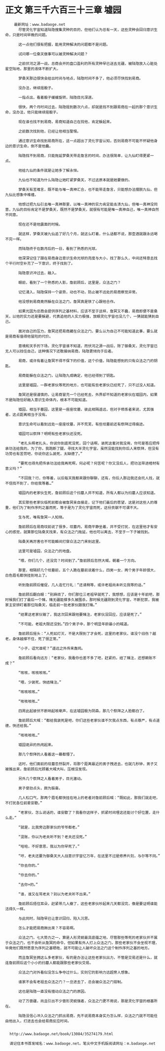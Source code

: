 # 正文 第三千六百三十三章 墟园
        最新网址：www.badaoge.net
          尽管灵化宇宙知道陆隐搜集灵种的目的，但他们认为总有一天，这些灵种会回归意识生命，只是时间早晚的问题。
      
          这一点他们很有把握，能用灵种解决的问题都不是问题。
      
          试问哪一位桑天做事可以被灵种解决问题？
      
          之前伏河之源一战，总商会开的盘口盈利的所有灵种早已送去无疆，被陆隐放入心脏处星空陆地，那里的液体不断扩大。
      
          梦桑天那边很快会给出时间与地点，陆隐时间不多了，他必须尽快找到易商。
      
          没办法，继续摇骰子。
      
          一指点出，看着骰子缓缓旋转，陆隐目光深邃。
      
          很快，两个月时间过去，陆隐摇到数次六点，却就是找不到跟易商在一起的那个意识生命，没办法，他只能继续摇骰子。
      
          现在谁也找不到易商，易商知道自己在找他，肯定躲起来。
      
          之前数次找到他，已经让他相当警惕。
      
          通过意识生命找到易商所在，这一点超出了灵化宇宙认知，否则易商不可能不怀疑他身边的意识生命，倒不是他蠢。
      
          陆隐找不到易商，只能拖延梦桑天带走詹言的时间，办法很简单，让九仙盯得更紧一点。
      
          他给九仙的条件就是让她多了解永恒。
      
          九仙也不知道为什么陆隐让她盯紧梦桑天，不过这原本就是她要做的。
      
          梦桑天有苦难言，既不能与唯一真神汇合，也不能带走詹言，只能想办法摆脱九仙，但九仙比想象中难缠。
      
          他想过把九仙引去唯一真神那里，以唯一真神的实力肯定能击溃九仙，但唯一真神没同意，九仙的目标肯定不是梦桑天，既然不是梦桑天，就很有可能是唯一真神自己，唯一真神自然不同意。
      
          现在还不是他露面的时候。
      
          就这样，梦桑天被九仙追了好几个月，就这么盯着，什么话都不说，那壶酒就跟永远喝不完一样。
      
          而陆隐终于在数月后的一日，看到了熟悉的光球。
      
          他深深记住了跟在易商身边意识生命光球的亮度与大小，找了那么久，中间还特意去找个平行时空补充了一下意识，终于找到了。
      
          陆隐意识冲过去，融入。
      
          眼前，看到了一个熟悉的人影，詹前顾后，这里是，众法之门？
      
          记忆涌入，陆隐保持一个姿势，动也不动，防止被不远处的易商察觉异常。
      
          他没想到易商竟然躲在众法之门，詹冥真是铁了心跟他合作。
      
          如果光因为总商会提供序列之基材料，应该不至于这样，詹冥又不蠢，易商即便不是桑天，以他的实力还是要躲避，代表追他的人实力极强，放眼灵化宇宙也没几个，一猜就能猜到自己。
      
          面对自己的压力，詹冥还把易商藏在众法之门，要么认为自己不可能知道此事，要么就是易商有值得他冒险的代价。
      
          意境和天手的下场，灵化宇宙谁不知道，而伏河之源一战后，除了御桑天，灵化宇宙已无人可以挡住自己，这种情况下还敢接纳易商，陆隐更倾向于后者。
      
          易商，或许有着让詹冥不得不保下的价值，这个价值，陆隐能想到的只有众法之门的钥匙。
      
          易商能躲在众法之门，让陆隐九成确定，他已经得到了钥匙。
      
          这里是墟园，一群老家伙等死的地方，也可能有些老家伙已经死了，只不过没人知道。
      
          詹冥还是很谨慎的，让易商冒充一个已经死去，外界却不知道的老家伙在墟园内，如果不是陆隐恰好融入意识生命体内，根本不可能知道。
      
          墟园，相当于墓园，这里是一座座坟墓，彼此相隔遥远，但对于修炼者来说，尤其强者，这点距离相当于没有。
      
          意识生命可以看到远处一座座坟墓，并不荒芜，有些坟墓前还有祭拜过得痕迹。
      
          墟园可以祭拜？明明有些老家伙还没死。
      
          “老扎头啊老扎头，你说你到底死没死，回个话啊，装死这套对我没用，你可是答应把传承功法给我的，为了你，我跑断了腿，寻找大半灵化宇宙，虽然没能找到你后人来祭拜，但没有功劳也有苦劳吧，你说你这么装死，太缺德了。”
      
          “要死也得先把传承功法给我再死啊，何必呢？何苦呢？你又没后人，把功法带进棺材有意义吗？”
      
          “不回我？行，你等着，以后每天我都来跟你聊聊，还有，你后人那边我还会托人找，就不信找不到了，你给我等着…”
      
          墟园内的老家伙生死，詹前顾后这个扫墓人并不知道，所有人都以为扫墓人应该知道。
      
          其实那些老家伙临死前都会被詹冥亲自接走，记下他们最后的愿望，这是对这些人的尊重，他们为了制作序列之基而死，等于是为了灵化宇宙而死，这份贡献不可谓不大。
      
          生与死，唯有詹冥一人知晓。
      
          詹前顾后在易商坟前说了很多，坟墓内，易商平静坐着，并不受打扰，在这里他才有安心的感觉，就算那位陆桑天找来，有众法之门拖延，他也可以离去，不至于一下子被找到。
      
          陆桑天再厉害也不可能瞬间打穿众法之门来到这里。
      
          这里可是墟园，众法之门的地盘。
      
          “喂，你们几个，还没完？时间到了。”詹前顾后忽然大喊，朝着一个方向。
      
          那里，相隔好几个坟墓前，五个人跪在墓前说着什么，四男一女，两个男子年龄很大，白色眉毛都快挂到地上了。
      
          听到詹前顾后催促，几人连忙行礼：“还请稍等，或许老祖尚未听见我等的话。”
      
          詹前顾后翻白眼：“别麻烦了，你们那位三老祖早就死了，我想想，应该是十年前吧，那时候我们打了最后一个赌，赌无疆能撑多久被围杀，那时候无疆刚到灵化宇宙，不断犯禁，我被家主安排盯着那位陆桑天，临走前一批老家伙跟我打赌。”
      
          “结果这老家伙输了，我这次回来跟他要赌注，老家伙没回应，应该是死了。”
      
          “不可能，老祖大限还没到。”四个男子中，那个明显年龄最小的喊道。
      
          詹前顾后摇头：“人死如灯灭，不是大限到了才会死，这里的老家伙，谁没个旧伤？越老，身体越撑不住，死了很正常。”
      
          “小子，诅咒谁呢？”遥远之外传来轰鸣。
      
          詹前顾后看向远方：“老家伙，我看你也差不多了吧，赶紧的，结了赌注，还想赖账不成？”
      
          “咳咳，咳咳咳咳。”
      
          “喂，少装死，快结赌注。”
      
          “咳咳咳咳…”
      
          “咳咳咳咳…”
      
          四周此起彼伏不断响起咳嗽声，在这墟园极为阴森，那几个祭拜之人脸都白了。
      
          詹前顾后大喊：“都给我装死是吧，你们这些老家伙谁不欠我点东西，有点尊严，有点道德，快还给我。”
      
          “咳咳咳咳…”
      
          墟园诡异的热闹起来。
      
          那几个祭拜的人看着这一幕都懵了。
      
          这时，他们面前的坟墓忽然裂开，将那个距离最近的男子拽进去，也就几秒钟，男子又被推出来，詹前顾后光顾着大喊大叫，压根没发现。
      
          另外几个祭拜之人看着男子，目光激动。
      
          男子使劲点头，颇为振奋。
      
          几人松口气，那两个眉毛都快挂在地上的老者对詹前顾后喊：“既如此，那我们就走吧，不打扰各位前辈安歇。”
      
          “老家伙，怎么说话的，谁安歇了？我看你这样子，抓紧时间埋这还能讨个好位置，走什么走。”
      
          “就是，比我旁边那家伙的爷爷都老。”
      
          “混账，你以为老夫听不到？老夫还没死。”
      
          “哈哈，不好意思，我以为你早死了。”
      
          “哼，老夫还要为御桑天大人战意识宇宙亿万年，在这里不过是修养片刻，与尔等不同。”
      
          “你去你的。”
      
          “你去你的。”
      
          “去你+的。”
      
          “谁，谁又在骂老夫？别以为老夫听不出来。”
      
          詹前顾后捂住耳朵，赶紧带几人撤了，这些老家伙吵起来几天都没完，像是要证明谁能活得久一样。
      
          与此同时，陆隐早已让意识回归，陷入沉思。
      
          怎么才能把易商揪出来？不容易啊。
      
          众法之门，七大势力之一，算是人形灵蜕最具底蕴之地，尽管那些等死的老家伙并不属于众法之门，也不会听从詹冥的命令，但如果有外人打上众法之门，那些老家伙不会坐视不理，毕竟他们既然愿意为序列之基牺牲，就不可能让人破坏众法之门这个制作序列之基的地方。
      
          而且詹冥坐拥这么多老家伙，有的是办法让这些老家伙出力，不管是交易还是什么，就连詹前顾后这个小小的扫墓人都能跟那些老家伙交易。
      
          众法之门对外看似没怎么争夺过什么，实则它的影响力远超旁人想象。
      
          谁家不会有老祖去众法之门？一旦进去了，总会被众法之门钳制。
      
          这也是陆隐一直没有擅动众法之门的原因。
      
          动了万兽疆，尚且引出不少兽形灵蜕强者，众法之门更不用说，那是灵化宇宙的根基所在。
      
          陆隐没信心冲入众法之门抓出易商，先不说易商本身实力怎么样，众法之门就不可能任由他出入，打进去也会给易商反应时间。
      
      
      http://www.badaoge.net/book/13084/35274179.html
      
      请记住本书首发域名：www.badaoge.net。笔尖中文手机版阅读网址：m.badaoge.net